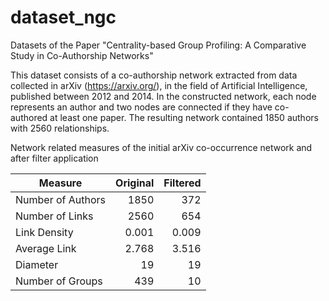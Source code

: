 # dataset_ngc
Datasets of the Paper "Centrality-based Group Profiling: A Comparative Study in Co-Authorship Networks"

This dataset consists of a co-authorship network extracted from data collected in arXiv (https://arxiv.org/), in the field of Artificial Intelligence, published between 2012 and 2014. In the constructed network, each node represents an author and two nodes are connected if they have co-authored at least one paper. The resulting network contained 1850 authors with 2560 relationships.

Network related measures of the initial arXiv co-occurrence network and after filter application


|Measure | Original | Filtered |
|---|---:|---:|
|Number of Authors | 1850    | 372  |
|Number of Links   | 2560    | 654   |
|Link Density      | 0.001   | 0.009 |
|Average Link      | 2.768   | 3.516 |
|Diameter          | 19      | 19    |
|Number of Groups  | 439     | 10   |
